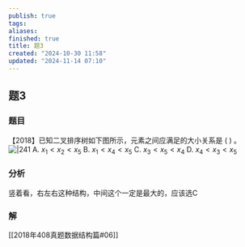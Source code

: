 ```yaml
---
publish: true
tags: 
aliases: 
finished: true
title: 题3
created: "2024-10-30 11:58"
updated: "2024-11-14 07:10"
---
```

## 题3
### 题目
【2018】已知二叉排序树如下图所示，元素之间应满足的大小关系是 ( ) 。 
![|241](https://img.hwenyi.tech/202410301846607.webp)
A. ${x}_{1} < {x}_{2} < {x}_{5}$
B. ${x}_{1} < {x}_{4} < {x}_{5}$
C. ${x}_{3} < {x}_{5} < {x}_{4}$
D. ${x}_{4} < {x}_{3} < {x}_{5}$
### 分析
竖着看，右左右这种结构，中间这个一定是最大的，应该选C
### 解
[[2018年408真题数据结构篇#06]]